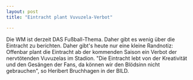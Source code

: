 ```yaml
---
layout: post
title: "Eintracht plant Vuvuzela-Verbot"

---
```


Die WM ist derzeit DAS Fußball-Thema. Daher gibt es wenig über die Eintracht zu berichten. Daher gibt's heute nur eine kleine Randnotiz: Offenbar plant die Eintracht ab der kommenden Saison ein Verbot der nervtötenden Vuvuzelas im Stadion. "Die Eintracht lebt von der Kreativität und den Gesängen der Fans, da können wir den Blödsinn nicht gebrauchen", so Heribert Bruchhagen in der BILD. 


